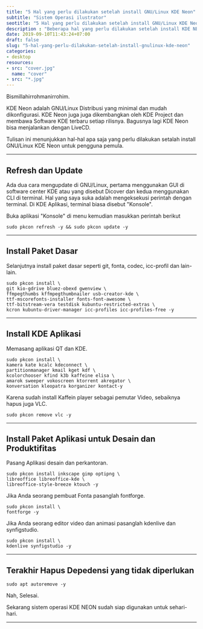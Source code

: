 ```yaml
---
title: "5 Hal yang perlu dilakukan setelah install GNU/Linux KDE Neon"
subtitle: "Sistem Operasi ilustrator"
seotitle: "5 Hal yang perlu dilakukan setelah install GNU/Linux KDE Neon"
description : "Beberapa hal yang perlu dilakukan setelah install KDE NEON. Install pembaruan, aplikasi, dan codec."
date: 2019-09-10T11:43:24+07:00
draft: false
slug: "5-hal-yang-perlu-dilakukan-setelah-install-gnulinux-kde-neon"
categories:
- desktop
resources:
- src: "cover.jpg"
  name: "cover"
- src: "*.jpg"
---
```


Bismillahirrohmanirrohim.

KDE Neon adalah GNU/Linux Distribusi yang minimal dan mudah dikonfigurasi. KDE Neon juga juga dikembangkan oleh KDE Project dan membawa Software KDE terbaru setiap rilisnya. Bagusnya lagi KDE Neon bisa menjalankan dengan LiveCD.

Tulisan ini menunjukkan hal-hal apa saja yang perlu dilakukan setalah install GNU/Linux KDE Neon untuk pengguna pemula.

***

## Refresh dan Update

Ada dua cara mengupdate di GNU/Linux, pertama menggunakan GUI di software center KDE atau yang disebut Dicover dan kedua menggunakan CLI di terminal.
Hal yang saya suka adalah mengeksekusi perintah dengan terminal. Di KDE Aplikasi, terminal biasa disebut "Konsole".

Buka aplikasi "Konsole" di menu kemudian masukkan perintah berikut

```
sudo pkcon refresh -y && sudo pkcon update -y
```

***

## Install Paket Dasar

Selanjutnya install paket dasar seperti git, fonta, codec, icc-profil dan lain-lain.

```
sudo pkcon install \
git kio-gdrive bluez-obexd gwenview \
ffmpegthumbs kffmpegthumbnailer usb-creator-kde \
ttf-mscorefonts-installer fonts-font-awesome \
ttf-bitstream-vera testdisk kubuntu-restricted-extras \
kcron kubuntu-driver-manager icc-profiles icc-profiles-free -y
```

***

## Install KDE Aplikasi

Memasang aplikasi QT dan KDE.

```
sudo pkcon install \
kamera kate kcalc kdeconnect \
partitionmanager kmail kget kdf \
kcolorchooser kfind k3b kaffeine elisa \
amarok sweeper vokoscreen ktorrent akregator \
konversation kleopatra korganizer kontact-y
```

Karena sudah install Kaffein player sebagai pemutar Video, sebaiknya hapus juga VLC.

```
sudo pkcon remove vlc -y
```

***

## Install Paket Aplikasi untuk Desain dan Produktifitas

Pasang Aplikasi desain dan perkantoran.
```
sudo pkcon install inkscape gimp optipng \
libreoffice libreoffice-kde \
libreoffice-style-breeze ktouch -y
```

Jika Anda seorang pembuat Fonta pasanglah fontforge.
```
sudo pkcon install \
fontforge -y
```

Jika Anda seorang editor video dan animasi pasanglah kdenlive dan synfigstudio.
```
sudo pkcon install \
kdenlive synfigstudio -y 
```

***

## Terakhir Hapus Depedensi yang tidak diperlukan

```
sudo apt autoremove -y
```

Nah, Selesai.

Sekarang sistem operasi KDE NEON sudah siap digunakan untuk sehari-hari.

***

